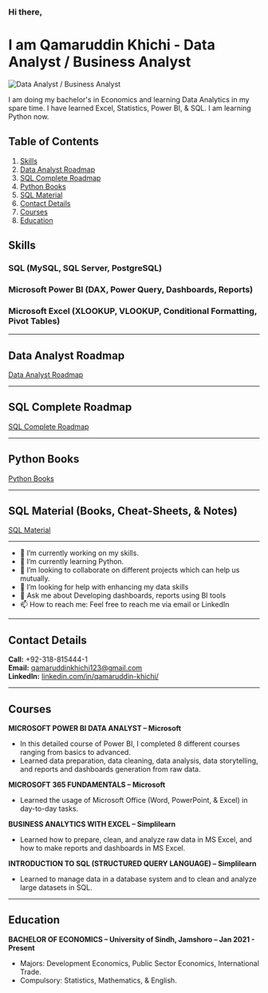 ### Hi there, 

# I am Qamaruddin Khichi - Data Analyst / Business Analyst

![Data Analyst / Business Analyst](https://media.licdn.com/dms/image/D4D16AQGPr9gUpjDCvQ/profile-displaybackgroundimage-shrink_350_1400/0/1708583012236?e=1723680000&v=beta&t=1R2iRgEbpe21iR6cwA3TtSkzyF45an3S95HfNf6Aceg)

I am doing my bachelor's in Economics and learning Data Analytics in my spare time. I have learned Excel, Statistics, Power BI, & SQL. I am learning Python now.

## Table of Contents
1. [Skills](#skills)
2. [Data Analyst Roadmap](#data-analyst-roadmap)
3. [SQL Complete Roadmap](#sql-complete-roadmap)
4. [Python Books](#python-books)
5. [SQL Material](#sql-material-books-cheat-sheets--notes)
6. [Contact Details](#contact-details)
7. [Courses](#courses)
8. [Education](#education)

## Skills
### SQL (MySQL, SQL Server, PostgreSQL)
### Microsoft Power BI (DAX, Power Query, Dashboards, Reports)
### Microsoft Excel (XLOOKUP, VLOOKUP, Conditional Formatting, Pivot Tables)

---

## Data Analyst Roadmap
[Data Analyst Roadmap](https://github.com/qamaruddin-khichi/Data-Analyst-Road-map.git)

---

## SQL Complete Roadmap
[SQL Complete Roadmap](https://github.com/qamaruddin-khichi/SQL-Complete-Roadmap.git)

---

## Python Books
[Python Books](https://github.com/qamaruddin-khichi/python-most-popular-books.git)

---

## SQL Material (Books, Cheat-Sheets, & Notes)
[SQL Material](https://github.com/qamaruddin-khichi/SQL-material-books-notes.git)

---

- 🔭 I’m currently working on my skills. 
- 🌱 I’m currently learning Python. 
- 👯 I’m looking to collaborate on different projects which can help us mutually. 
- 🤔 I’m looking for help with enhancing my data skills 
- 💬 Ask me about Developing dashboards, reports using BI tools 
- 📫 How to reach me: Feel free to reach me via email or LinkedIn

---

## Contact Details

**Call:** +92-318-815444-1  
**Email:** qamaruddinkhichi123@gmail.com  
**LinkedIn:** [linkedin.com/in/qamaruddin-khichi/](https://www.linkedin.com/in/qamaruddin-khichi/)

---

## Courses

**MICROSOFT POWER BI DATA ANALYST – Microsoft**
- In this detailed course of Power BI, I completed 8 different courses ranging from basics to advanced.
- Learned data preparation, data cleaning, data analysis, data storytelling, and reports and dashboards generation from raw data.

**MICROSOFT 365 FUNDAMENTALS – Microsoft**
- Learned the usage of Microsoft Office (Word, PowerPoint, & Excel) in day-to-day tasks.

**BUSINESS ANALYTICS WITH EXCEL – Simplilearn**
- Learned how to prepare, clean, and analyze raw data in MS Excel, and how to make reports and dashboards in MS Excel.

**INTRODUCTION TO SQL (STRUCTURED QUERY LANGUAGE) – Simplilearn**
- Learned to manage data in a database system and to clean and analyze large datasets in SQL.

---

## Education

**BACHELOR OF ECONOMICS – University of Sindh, Jamshoro – Jan 2021 - Present**
- Majors: Development Economics, Public Sector Economics, International Trade.
- Compulsory: Statistics, Mathematics, & English.
